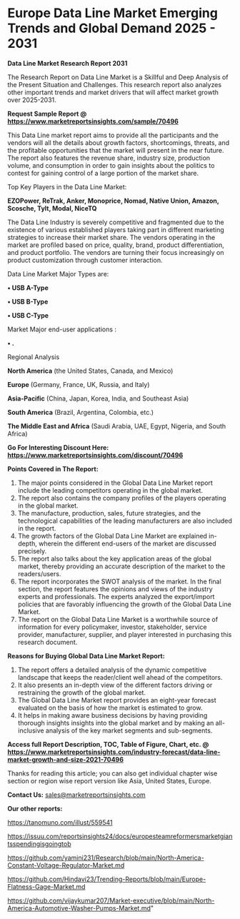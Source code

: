 # Europe Data Line Market Emerging Trends and Global Demand 2025 - 2031

<strong>Data Line Market Research Report 2031</strong>

The Research Report on Data Line Market is a Skillful and Deep Analysis of the Present Situation and Challenges. This research report also analyzes other important trends and market drivers that will affect market growth over 2025-2031.

<strong>Request Sample Report @ <a href=https://www.marketreportsinsights.com/sample/70496>https://www.marketreportsinsights.com/sample/70496</a></strong>

This Data Line market report aims to provide all the participants and the vendors will all the details about growth factors, shortcomings, threats, and the profitable opportunities that the market will present in the near future. The report also features the revenue share, industry size, production volume, and consumption in order to gain insights about the politics to contest for gaining control of a large portion of the market share.

Top Key Players in the Data Line Market:

<strong>EZOPower, ReTrak, Anker, Monoprice, Nomad, Native Union, Amazon, Scosche, Tylt, Modal, NiceTQ</strong>

The Data Line Industry is severely competitive and fragmented due to the existence of various established players taking part in different marketing strategies to increase their market share. The vendors operating in the market are profiled based on price, quality, brand, product differentiation, and product portfolio. The vendors are turning their focus increasingly on product customization through customer interaction.

Data Line Market Major Types are:

<strong>• USB A-Type

• USB B-Type

• USB C-Type</strong>

Market Major end-user applications :

<strong>• .</strong>

Regional Analysis

</u><strong><b>North America</b></strong> (the United States, Canada, and Mexico)

<strong><b>Europe </b></strong>(Germany, France, UK, Russia, and Italy)

<strong><b>Asia-Pacific</b></strong> (China, Japan, Korea, India, and Southeast Asia)

<strong><b>South America</b></strong> (Brazil, Argentina, Colombia, etc.)

<strong><b>The Middle East and Africa</b></strong> (Saudi Arabia, UAE, Egypt, Nigeria, and South Africa)

<strong>Go For Interesting Discount Here: <a href=https://www.marketreportsinsights.com/discount/70496>https://www.marketreportsinsights.com/discount/70496</a></strong>

<strong>Points Covered in The Report:</strong>
<ol>
  <li>The major points considered in the Global Data Line Market report include the leading competitors operating in the global market.</li>
  <li>The report also contains the company profiles of the players operating in the global market.</li>
  <li>The manufacture, production, sales, future strategies, and the technological capabilities of the leading manufacturers are also included in the report.</li>
  <li>The growth factors of the Global Data Line Market are explained in-depth, wherein the different end-users of the market are discussed precisely.</li>
  <li>The report also talks about the key application areas of the global market, thereby providing an accurate description of the market to the readers/users.</li>
  <li>The report incorporates the SWOT analysis of the market. In the final section, the report features the opinions and views of the industry experts and professionals. The experts analyzed the export/import policies that are favorably influencing the growth of the Global Data Line Market.</li>
  <li>The report on the Global Data Line Market is a worthwhile source of information for every policymaker, investor, stakeholder, service provider, manufacturer, supplier, and player interested in purchasing this research document.</li>
</ol>
<strong>Reasons for Buying Global Data Line Market Report:</strong>

<ol>
  <li>The report offers a detailed analysis of the dynamic competitive landscape that keeps the reader/client well ahead of the competitors.</li>
  <li>It also presents an in-depth view of the different factors driving or restraining the growth of the global market.</li>
  <li>The Global Data Line Market report provides an eight-year forecast evaluated on the basis of how the market is estimated to grow.</li>
  <li>It helps in making aware business decisions by having providing thorough insights insights into the global market and by making an all-inclusive analysis of the key market segments and sub-segments.</li>
</ol>
<strong>Access full Report Description, TOC, Table of Figure, Chart, etc. @ <a href=https://www.marketreportsinsights.com/industry-forecast/data-line-market-growth-and-size-2021-70496>https://www.marketreportsinsights.com/industry-forecast/data-line-market-growth-and-size-2021-70496</a></strong>


Thanks for reading this article; you can also get individual chapter wise section or region wise report version like Asia, United States, Europe.

<strong>Contact Us:</strong>
sales@marketreportsinsights.com

<strong>Our other reports:</strong>

<a href=https://tanomuno.com/illust/559541>https://tanomuno.com/illust/559541</a>

<a href=https://issuu.com/reportsinsights24/docs/europesteamreformersmarketgiantsspendingisgoingtob>https://issuu.com/reportsinsights24/docs/europesteamreformersmarketgiantsspendingisgoingtob</a>

<a href=https://github.com/yamini231/Research/blob/main/North-America-Constant-Voltage-Regulator-Market.md>https://github.com/yamini231/Research/blob/main/North-America-Constant-Voltage-Regulator-Market.md</a>

<a href=https://github.com/Hindavi23/Trending-Reports/blob/main/Europe-Flatness-Gage-Market.md>https://github.com/Hindavi23/Trending-Reports/blob/main/Europe-Flatness-Gage-Market.md</a>

<a href=https://github.com/vijaykumar207/Market-executive/blob/main/North-America-Automotive-Washer-Pumps-Market.md>https://github.com/vijaykumar207/Market-executive/blob/main/North-America-Automotive-Washer-Pumps-Market.md</a>"
